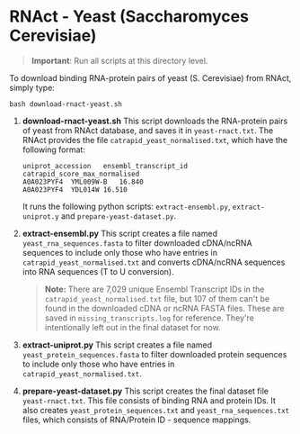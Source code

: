 # RNAct - Yeast (Saccharomyces Cerevisiae)

> **Important**: Run all scripts at this directory level.

To download binding RNA-protein pairs of yeast (S. Cerevisiae) from RNAct, simply type:
```
bash download-rnact-yeast.sh
```

1. **download-rnact-yeast.sh**
    This script downloads the RNA-protein pairs of yeast from RNAct database, and saves it in `yeast-rnact.txt`. The RNAct provides the file `catrapid_yeast_normalised.txt`, which have the following format:
    ```
    uniprot_accession	ensembl_transcript_id	catrapid_score_max_normalised
    A0A023PYF4	YML009W-B	16.840
    A0A023PYF4	YDL014W	16.510
    ```
    It runs the following python scripts: `extract-ensembl.py`, `extract-uniprot.y` and `prepare-yeast-dataset.py`.

2. **extract-ensembl.py**
    This script creates a file named `yeast_rna_sequences.fasta` to filter downloaded cDNA/ncRNA sequences to include only those who have entries in `catrapid_yeast_normalised.txt` and converts cDNA/ncRNA sequences into RNA sequences (T to U conversion).

    > **Note:** There are 7,029 unique Ensembl Transcript IDs in the `catrapid_yeast_normalised.txt` file, but 107 of them can't be found in the downloaded cDNA or ncRNA FASTA files. These are saved in `missing_transcripts.log` for reference. They're intentionally left out in the final dataset for now.

3. **extract-uniprot.py**
    This script creates a file named `yeast_protein_sequences.fasta` to filter downloaded protein sequences to include only those who have entries in `catrapid_yeast_normalised.txt`.

4. **prepare-yeast-dataset.py**
    This script creates the final dataset file `yeast-rnact.txt`. This file consists of binding RNA and protein IDs. It also creates `yeast_protein_sequences.txt` and `yeast_rna_sequences.txt` files, which consists of RNA/Protein ID - sequence mappings.